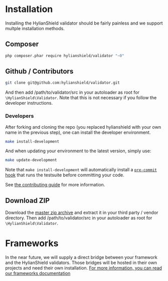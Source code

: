 # Installation

Installing the HylianShield validator should be fairly painless and we support multple installation methods.

## Composer

```bash
php composer.phar require hylianshield/validator "~0"
```

## Github / Contributors

```bash
git clone git@github.com:hylianshield/validator.git
```

And then add /path/to/validator/src in your autoloader as root for `\HylianShield\Validator`.
Note that this is not necessary if you follow the developer instructions.

### Developers

After forking and cloning the repo (you replaced hylianshield with your own name in the previous step),
one can install the developer environment.

```bash
make install-development
```

And when updating your environment to the latest version, simply use:

```bash
make update-development
```

Note that `make install-development` will automatically install a [`pre-commit` hook](http://git-scm.com/book/en/Customizing-Git-Git-Hooks#Client-Side-Hooks) that runs the testsuite before committing your code.

See [the contributing guide](CONTRIBUTING.md) for more information.

## Download ZIP

Download the [master zip archive](https://github.com/HylianShield/validator/archive/master.zip) and extract it in your third party / vendor directory.
Then add /path/to/validator/src in your autoloader as root for `\HylianShield\Validator`.

# Frameworks

In the near future, we will supply a direct bridge between your framework and the HylianShield validators.
Those bridges will be hosted in their own projects and need their own installation.
[For more information, you can read our frameworks documentation](FRAMEWORKS.md)
